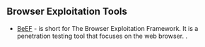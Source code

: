 ## Browser Exploitation Tools

* [BeEF](https://github.com/beefproject/beef) - is short for The Browser Exploitation Framework. It is a penetration testing tool that focuses on the web browser. .
